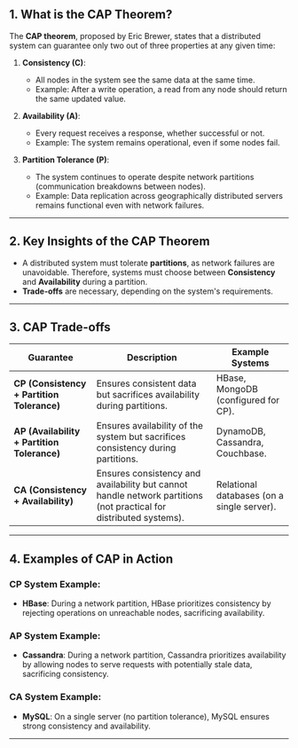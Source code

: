 ## 1. What is the CAP Theorem?

The **CAP theorem**, proposed by Eric Brewer, states that a distributed system can guarantee only two out of three properties at any given time:

1. **Consistency (C)**:  
   - All nodes in the system see the same data at the same time.  
   - Example: After a write operation, a read from any node should return the same updated value.

2. **Availability (A)**:  
   - Every request receives a response, whether successful or not.  
   - Example: The system remains operational, even if some nodes fail.

3. **Partition Tolerance (P)**:  
   - The system continues to operate despite network partitions (communication breakdowns between nodes).  
   - Example: Data replication across geographically distributed servers remains functional even with network failures.

---

## 2. Key Insights of the CAP Theorem

- A distributed system must tolerate **partitions**, as network failures are unavoidable. Therefore, systems must choose between **Consistency** and **Availability** during a partition.
- **Trade-offs** are necessary, depending on the system's requirements.

---

## 3. CAP Trade-offs

| Guarantee         | Description                                                                                      | Example Systems                              |
|-------------------|--------------------------------------------------------------------------------------------------|---------------------------------------------|
| **CP (Consistency + Partition Tolerance)** | Ensures consistent data but sacrifices availability during partitions.                            | HBase, MongoDB (configured for CP).         |
| **AP (Availability + Partition Tolerance)** | Ensures availability of the system but sacrifices consistency during partitions.                  | DynamoDB, Cassandra, Couchbase.             |
| **CA (Consistency + Availability)**        | Ensures consistency and availability but cannot handle network partitions (not practical for distributed systems). | Relational databases (on a single server). |

---

## 4. Examples of CAP in Action

### CP System Example:
- **HBase**: During a network partition, HBase prioritizes consistency by rejecting operations on unreachable nodes, sacrificing availability.

### AP System Example:
- **Cassandra**: During a network partition, Cassandra prioritizes availability by allowing nodes to serve requests with potentially stale data, sacrificing consistency.

### CA System Example:
- **MySQL**: On a single server (no partition tolerance), MySQL ensures strong consistency and availability.

---
